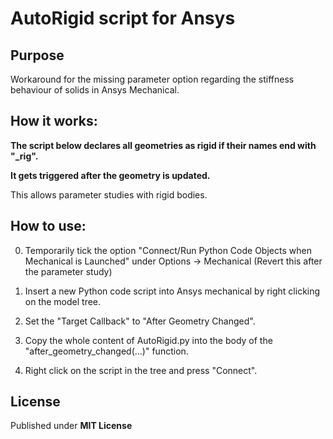 # AutoRigid script for Ansys

## Purpose

Workaround for the missing parameter option regarding the stiffness behaviour of solids in Ansys Mechanical.

## How it works:

**The script below declares all geometries as rigid if their names end with "_rig".**

**It gets triggered after the geometry is updated.** 

This allows parameter studies with rigid bodies. 

## How to use:
0. Temporarily tick the option "Connect/Run Python Code Objects when Mechanical is Launched" under Options -> Mechanical (Revert this after the parameter study)

1. Insert a new Python code script into Ansys mechanical by right clicking on the model tree.

2. Set the "Target Callback" to "After Geometry Changed".

3. Copy the whole content of AutoRigid.py into the body of the "after_geometry_changed(...)" function.

4. Right click on the script in the tree and press "Connect".

## License

Published under **MIT License**
